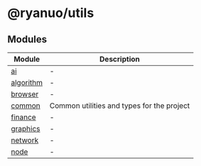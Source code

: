 # @ryanuo/utils

## Modules

| Module | Description |
| ------ | ------ |
| [ai](ai/index.md) | - |
| [algorithm](algorithm/index.md) | - |
| [browser](browser/index.md) | - |
| [common](common/index.md) | Common utilities and types for the project |
| [finance](finance/index.md) | - |
| [graphics](graphics/index.md) | - |
| [network](network/index.md) | - |
| [node](node/index.md) | - |
